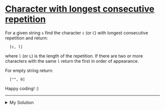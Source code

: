 # [Character with longest consecutive repetition](https://www.codewars.com/kata/586d6cefbcc21eed7a001155)

For a given string `s` find the character `c` (or `C`) with longest consecutive repetition and return:

      [c, l]

where `l` (or `L`) is the length of the repetition. If there are two or more characters with the same `l` return the
first in order of appearance.

For empty string return:

      ["", 0]

Happy coding! :)

---

<details><summary>My Solution</summary>

```js
function longestRepetition(s) {
  if (s === '') return ['', 0]

  const cArr = s.match(/(.)\1*/g)
  let maxC = ''
  let maxLength = 0

  cArr.forEach(v => {
    if (v.length > maxLength) {
      maxC = v[0]
      maxLength = v.length
    }
  })

  return [maxC, maxLength]
}
```

</details>
